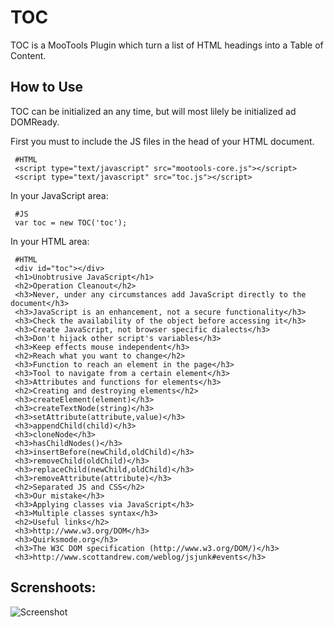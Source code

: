 TOC
===

TOC is a MooTools Plugin which turn a list of HTML headings into a Table of Content.
 
How to Use
----------

TOC can be initialized an any time, but will most lilely be initialized ad DOMReady.


First you must to include the JS files in the head of your HTML document.
       
     #HTML
     <script type="text/javascript" src="mootools-core.js"></script>
     <script type="text/javascript" src="toc.js"></script>

In your JavaScript area:

     #JS
     var toc = new TOC('toc');

In your HTML area:

     #HTML
     <div id="toc"></div>
     <h1>Unobtrusive JavaScript</h1>
     <h2>Operation Cleanout</h2>
     <h3>Never, under any circumstances add JavaScript directly to the document</h3>
     <h3>JavaScript is an enhancement, not a secure functionality</h3>
     <h3>Check the availability of the object before accessing it</h3>
     <h3>Create JavaScript, not browser specific dialects</h3>
     <h3>Don't hijack other script's variables</h3>
     <h3>Keep effects mouse independent</h3>
     <h2>Reach what you want to change</h2>
     <h3>Function to reach an element in the page</h3>
     <h3>Tool to navigate from a certain element</h3>
     <h3>Attributes and functions for elements</h3>
     <h2>Creating and destroying elements</h2>
     <h3>createElement(element)</h3>
     <h3>createTextNode(string)</h3>
     <h3>setAttribute(attribute,value)</h3>
     <h3>appendChild(child)</h3>
     <h3>cloneNode</h3>
     <h3>hasChildNodes()</h3>
     <h3>insertBefore(newChild,oldChild)</h3>
     <h3>removeChild(oldChild)</h3>
     <h3>replaceChild(newChild,oldChild)</h3>
     <h3>removeAttribute(attribute)</h3>
     <h2>Separated JS and CSS</h2>
     <h3>Our mistake</h3>
     <h3>Applying classes via JavaScript</h3>
     <h3>Multiple classes syntax</h3>
     <h2>Useful links</h2>
     <h3>http://www.w3.org/DOM</h3>
     <h3>Quirksmode.org</h3>
     <h3>The W3C DOM specification (http://www.w3.org/DOM/)</h3>
     <h3>http://www.scottandrew.com/weblog/jsjunk#events</h3> 

Screnshoots:
-----------
         
![Screenshot](http://farm5.static.flickr.com/4095/4756533971_ec6a75b6f6.jpg)
